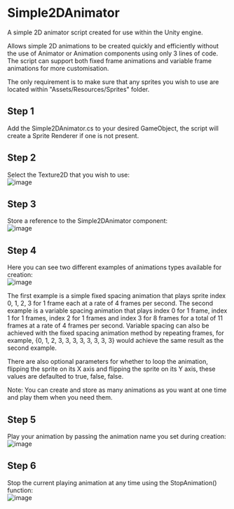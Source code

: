 # Simple2DAnimator

A simple 2D animator script created for use within the Unity engine.

Allows simple 2D animations to be created quickly and efficiently without the use of Animator or Animation components using only 3 lines of code. The script can support both fixed frame animations and variable frame animations for more customisation.

The only requirement is to make sure that any sprites you wish to use are located within "Assets/Resources/Sprites" folder.

## Step 1
Add the Simple2DAnimator.cs to your desired GameObject, the script will create a Sprite Renderer if one is not present.

## Step 2
Select the Texture2D that you wish to use:  
![image](https://user-images.githubusercontent.com/26844999/90259596-31a00580-de42-11ea-8235-3277fbf14c45.png)

## Step 3
Store a reference to the Simple2DAnimator component:  
![image](https://user-images.githubusercontent.com/26844999/90259764-788dfb00-de42-11ea-878b-111c45788de9.png)

## Step 4
Here you can see two different examples of animations types available for creation:  
![image](https://user-images.githubusercontent.com/26844999/90281948-6cfffb80-de65-11ea-9aac-cee10122bd06.png)

The first example is a simple fixed spacing animation that plays sprite index 0, 1, 2, 3 for 1 frame each at a rate of 4 frames per second.
The second example is a variable spacing animation that plays index 0 for 1 frame, index 1 for 1 frames, index 2 for 1 frames and index 3 for 8 frames for a total of 11 frames at a rate of 4 frames per second.
Variable spacing can also be achieved with the fixed spacing animation method by repeating frames, for example, {0, 1, 2, 3, 3, 3, 3, 3, 3, 3, 3} would achieve the same result as the second example.

There are also optional parameters for whether to loop the animation, flipping the sprite on its X axis and flipping the sprite on its Y axis, these values are defaulted to true, false, false.  

Note: You can create and store as many animations as you want at one time and play them when you need them.

## Step 5
Play your animation by passing the animation name you set during creation:  
![image](https://user-images.githubusercontent.com/26844999/90260148-0538b900-de43-11ea-83d1-df1eab133d9d.png)

## Step 6
Stop the current playing animation at any time using the StopAnimation() function:  
![image](https://user-images.githubusercontent.com/26844999/90260352-492bbe00-de43-11ea-9b8e-fde2c427a0c7.png)
